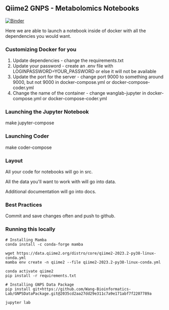 ## Qiime2 GNPS - Metabolomics Notebooks

[![Binder](https://mybinder.org/badge_logo.svg)](https://mybinder.org/v2/gh/Wang-Bioinformatics-Lab/Qiime2_Statistics_Notebook/HEAD?labpath=src%2Fgnps_qiime2.ipynb)


Here we are able to launch a notebook inside of docker with all the dependencies you would want. 

### Customizing Docker for you

1. Update dependencies - change the requirements.txt
1. Update your password - create an .env file with LOGINPASSWORD=YOUR_PASSWORD or else it will not be available
1. Update the port for the server - change port 9000 to something around 9000, but not 9000 in docker-compose.yml or docker-compose-coder.yml
1. Change the name of the container - change wanglab-jupyter in docker-compose.yml or docker-compose-coder.yml

### Launching the Jupyter Notebook

make jupyter-compose

### Launching Coder

make coder-compose

### Layout

All your code for notebooks will go in src. 

All the data you'll want to work with will go into data.

Additional documentation will go into docs. 

### Best Practices

Commit and save changes often and push to github. 

### Running this locally

```
# Installing Mamba
conda install -c conda-forge mamba

wget https://data.qiime2.org/distro/core/qiime2-2023.2-py38-linux-conda.yml
mamba env create -n qiime2 --file qiime2-2023.2-py38-linux-conda.yml

conda activate qiime2
pip install -r requirements.txt

# Installing GNPS Data Package
pip install git+https://github.com/Wang-Bioinformatics-Lab/GNPSDataPackage.git@2035cd2aa27dd29e311c7a9e171abf7f2207789a

jupyter lab
```
